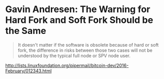 # Gavin Andresen: The Warning for Hard Fork and Soft Fork Should be the Same

> It doesn't matter if the software is obsolete because of hard or soft fork, the difference in risks between those two cases will not be understood by the typical full node or SPV node user. 

http://lists.linuxfoundation.org/pipermail/bitcoin-dev/2016-February/012343.html
